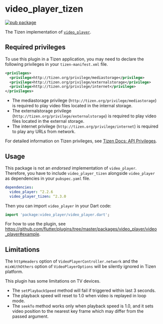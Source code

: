 # video_player_tizen

[![pub package](https://img.shields.io/pub/v/video_player_tizen.svg)](https://pub.dev/packages/video_player_tizen)

The Tizen implementation of [`video_player`](https://github.com/flutter/plugins/tree/master/packages/video_player).

## Required privileges

To use this plugin in a Tizen application, you may need to declare the following privileges in your `tizen-manifest.xml` file.

```xml
<privileges>
  <privilege>http://tizen.org/privilege/mediastorage</privilege>
  <privilege>http://tizen.org/privilege/externalstorage</privilege>
  <privilege>http://tizen.org/privilege/internet</privilege>
</privileges>
```

- The mediastorage privilege (`http://tizen.org/privilege/mediastorage`) is required to play video files located in the internal storage.
- The externalstorage privilege (`http://tizen.org/privilege/externalstorage`) is required to play video files located in the external storage.
- The internet privilege (`http://tizen.org/privilege/internet`) is required to play any URLs from network.

For detailed information on Tizen privileges, see [Tizen Docs: API Privileges](https://docs.tizen.org/application/dotnet/get-started/api-privileges).

## Usage

This package is not an _endorsed_ implementation of `video_player`. Therefore, you have to include `video_player_tizen` alongside `video_player` as dependencies in your `pubspec.yaml` file.

```yaml
dependencies:
  video_player: ^2.2.6
  video_player_tizen: ^2.3.0
```

Then you can import `video_player` in your Dart code:

```dart
import 'package:video_player/video_player.dart';
```

For how to use the plugin, see https://github.com/flutter/plugins/tree/master/packages/video_player/video_player#example.

## Limitations

The `httpHeaders` option of `VideoPlayerController.network` and the `mixWithOthers` option of `VideoPlayerOptions` will be silently ignored in Tizen platform.

This plugin has some limitations on TV devices.

- The `setPlaybackSpeed` method will fail if triggered within last 3 seconds.
- The playback speed will reset to 1.0 when video is replayed in loop mode.
- The `seekTo` method works only when playback speed is 1.0, and it sets video position to the nearest key frame which may differ from the passed argument.
